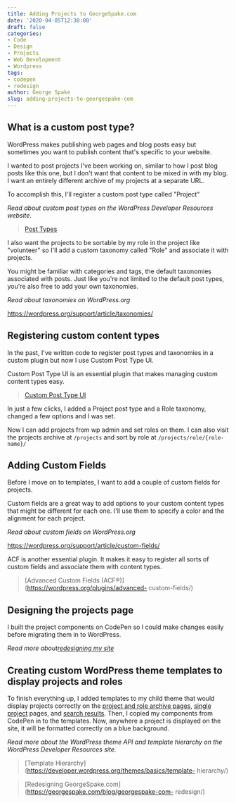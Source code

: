 ```yaml
---
title: Adding Projects to GeorgeSpake.com
date: '2020-04-05T12:30:00'
draft: false
categories:
- Code
- Design
- Projects
- Web Development
- Wordpress
tags:
- codepen
- redesign
author: George Spake
slug: adding-projects-to-georgespake-com
---
```


## What is a custom post type?

WordPress makes publishing web pages and blog posts easy but sometimes you
want to publish content that's specific to your website.

I wanted to post projects I've been working on, similar to how I post blog
posts like this one, but I don't want that content to be mixed in with my
blog. I want an entirely different archive of my projects at a separate URL.

To accomplish this, I'll register a custom post type called "Project"

_Read about custom post types on the WordPress Developer Resources website._

> [Post Types](https://developer.wordpress.org/themes/basics/post-types/)

I also want the projects to be sortable by my role in the project like
"volunteer" so I'll add a custom taxonomy called "Role" and associate it with
projects.

You might be familiar with categories and tags, the default taxonomies
associated with posts. Just like you're not limited to the default post types,
you're also free to add your own taxonomies.

_Read about taxonomies on WordPress.org_

https://wordpress.org/support/article/taxonomies/

## Registering custom content types

In the past, I've written code to register post types and taxonomies in a
custom plugin but now I use Custom Post Type UI.

Custom Post Type UI is an essential plugin that makes managing custom content
types easy.

> [Custom Post Type UI](https://wordpress.org/plugins/custom-post-type-ui/)

In just a few clicks, I added a Project post type and a Role taxonomy, changed
a few options and I was set.

Now I can add projects from wp admin and set roles on them. I can also visit
the projects archive at `/projects` and sort by role at `/projects/role/{role-
name}/`

## Adding Custom Fields

Before I move on to templates, I want to add a couple of custom fields for
projects.

Custom fields are a great way to add options to your custom content types that
might be different for each one. I'll use them to specify a color and the
alignment for each project.

_Read about custom fields on WordPress.org_

https://wordpress.org/support/article/custom-fields/

ACF is another essential plugin. It makes it easy to register all sorts of
custom fields and associate them with content types.

> [Advanced Custom Fields (ACF®)](https://wordpress.org/plugins/advanced-
> custom-fields/)

## Designing the projects page

I built the project components on CodePen so I could make changes easily
before migrating them in to WordPress.

_Read more about[redesigning my
site](https://georgespake.com/blog/georgespake-com-redesign/)_

## Creating custom WordPress theme templates to display projects and roles

To finish everything up, I added templates to my child theme that would
display projects correctly on the [project and role archive
pages](https://georgespake.com/projects/), [single
project](https://georgespake.com/projects/devmemphis/) pages, and [search
results](https://georgespake.com/?s=devmemphis). Then, I copied my components
from CodePen in to the templates. Now, anywhere a project is displayed on the
site, it will be formatted correctly on a blue background.

_Read more about the WordPress theme API and template hierarchy on the
WordPress Developer Resources site._

> [Template Hierarchy](https://developer.wordpress.org/themes/basics/template-
> hierarchy/)

> [Redesigning GeorgeSpake.com](https://georgespake.com/blog/georgespake-com-
> redesign/)
